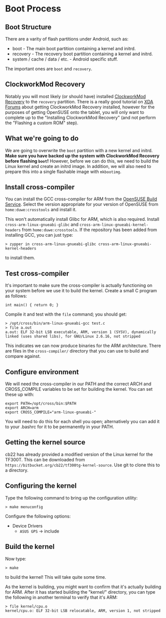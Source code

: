 <!-- vim: set syntax=markdown: -->

Boot Process
=====================

Boot Structure
-----------------

There are a varity of flash partitions under Android, such as:

  * boot - The main boot partition containing a kernel and initrd.
  * recovery - The recovery boot partition containing a kernel and initrd.
  * system / cache / data / etc. - Android specific stuff.

The important ones are `boot` and `recovery`.

ClockworkMod Recovery
------------------------
Notably you will most likely (or should have) installed [ClockworkMod Recovery](http://forum.xda-developers.com/wiki/ClockworkMod_Recovery)
to the `recovery` partition.  There is a really good tutorial on [XDA Forums](http://forum.xda-developers.com/showthread.php?t=2041627)
about getting ClockworkMod Recovery installed, however for the purposes of getting
OpenSUSE onto the tablet, you will only want to complete up to the "Installing ClockworkMod Recovery"
(and not perform the "Flashing a custom ROM" step).

What we're going to do
------------------------

We are going to overwrite the `boot` partition with a new kernel and initrd.
**Make sure you have backed up the system with ClockworkMod Recovery before flashing `boot`!**
However, before we can do this, we need to build the Linux kernel and create an
initrd image.  In addition, we will also need to prepare this into a single flashable
image with `mkbootimg`.

Install cross-compiler
-------------------------

You can install the GCC cross-compiler for ARM from the [OpenSUSE Build Service](http://software.opensuse.org/package/cross-arm-linux-gnueabi-gcc).
Select the version appropriate for your version of OpenSUSE from `home:duwe:crosstools` and install it.

This won't automatically install Glibc for ARM, which is also required.  Install `cross-arm-linux-gnueabi-glibc` and `cross-arm-linux-gnueabi-kernel-headers`
from `home:duwe:crosstools`.  If the repository has been added from installing GCC, you can just type:

```
> zypper in cross-arm-linux-gnueabi-glibc cross-arm-linux-gnueabi-kernel-headers
```

to install them.

Test cross-compiler
--------------------

It's important to make sure the cross-compiler is actually functioning on your system before we use it
to build the kernel.  Create a small C program as follows:

```
int main() { return 0; }
```

Compile it and test with the `file` command; you should get:

```
> /opt/cross/bin/arm-linux-gnueabi-gcc test.c
> file a.out
a.out: ELF 32-bit LSB executable, ARM, version 1 (SYSV), dynamically linked (uses shared libs), for GNU/Linux 2.6.16, not stripped
```

This indicates we can now produce binaries for the ARM architecture.  There are files in the `cross-compiler/`
directory that you can use to build and compare against.

Configure environment
--------------------------------------

We will need the cross-compiler in our PATH and the correct ARCH and CROSS_COMPILE
variables to be set for building the kernel.  You can set these up with:

```
export PATH=/opt/cross/bin:$PATH
export ARCH=arm
export CROSS_COMPILE="arm-linux-gnueabi-"
```

You will need to do this for each shell you open; alternatively you can add it to your .bashrc
for it to be permanently in your PATH.

Getting the kernel source
--------------------------

cb22 has already provided a modified version of the Linux kernel for the TF300T.  This
can be downloaded from `https://bitbucket.org/cb22/tf300tg-kernel-source`.  Use git to
clone this to a directory.

Configuring the kernel
-------------------------

Type the following command to bring up the configuration utility:

```
> make menuconfig
```

Configure the following options:

  * Device Drivers
    * `ASUS GPS` -> include

Build the kernel
-------------------

Now type:

```
> make
```

to build the kernel!  This will take quite some time.

As the kernel is building, you might want to confirm that it's actually building for ARM.  After
it has started building the "kernel/" directory, you can type the following in another terminal
to verify that it's ARM:

```
> file kernel/cpu.o
kernel/cpu.o: ELF 32-bit LSB relocatable, ARM, version 1, not stripped
```
